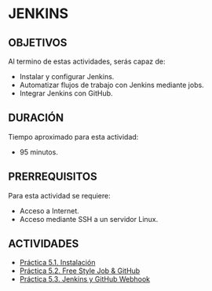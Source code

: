 # JENKINS

## OBJETIVOS

Al termino de estas actividades, serás capaz de:

- Instalar y configurar Jenkins.
- Automatizar flujos de trabajo con Jenkins mediante jobs.
- Integrar Jenkins con GitHub.

## DURACIÓN

Tiempo aproximado para esta actividad:

- 95 minutos.

## PRERREQUISITOS

Para esta actividad se requiere:

- Acceso a Internet.
- Acceso mediante SSH a un servidor Linux.

## ACTIVIDADES

- [Práctica 5.1. Instalación](a01.md)
- [Práctica 5.2. Free Style Job & GitHub](a02.md)
- [Práctica 5.3. Jenkins y GitHub Webhook](a03.md)
